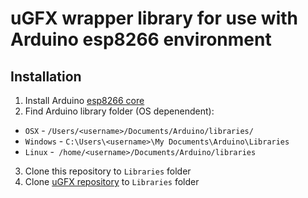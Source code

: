 
# uGFX wrapper library for use with Arduino esp8266 environment

## Installation

1. Install Arduino [esp8266 core](https://github.com/esp8266/Arduino)
2. Find Arduino library folder (OS depenendent):
 - `OSX` - `/Users/<username>/Documents/Arduino/libraries/`
 - `Windows` - `C:\Users\<username>\My Documents\Arduino\Libraries`
 - `Linux` -` /home/<username>/Documents/Arduino/libraries`

3. Clone this repository to `Libraries` folder
4. Clone [uGFX repository](https://git.ugfx.io/olegator77/uGFX) to `Libraries` folder
